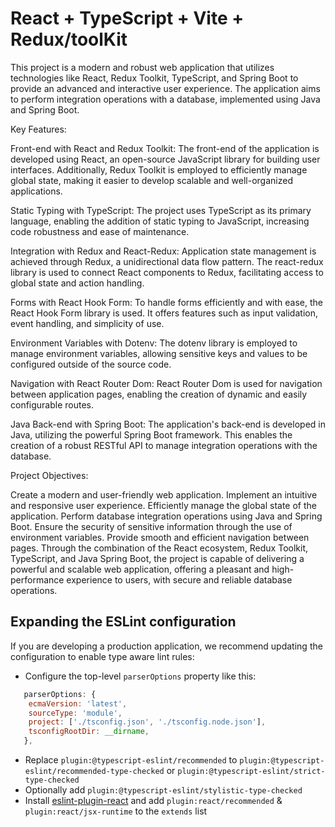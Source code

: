# React + TypeScript + Vite + Redux/toolKit

This project is a modern and robust web application that utilizes technologies like React, Redux Toolkit, TypeScript, and Spring Boot to provide an advanced and interactive user experience. The application aims to perform integration operations with a database, implemented using Java and Spring Boot.

Key Features:

Front-end with React and Redux Toolkit: The front-end of the application is developed using React, an open-source JavaScript library for building user interfaces. Additionally, Redux Toolkit is employed to efficiently manage global state, making it easier to develop scalable and well-organized applications.

Static Typing with TypeScript: The project uses TypeScript as its primary language, enabling the addition of static typing to JavaScript, increasing code robustness and ease of maintenance.

Integration with Redux and React-Redux: Application state management is achieved through Redux, a unidirectional data flow pattern. The react-redux library is used to connect React components to Redux, facilitating access to global state and action handling.

Forms with React Hook Form: To handle forms efficiently and with ease, the React Hook Form library is used. It offers features such as input validation, event handling, and simplicity of use.

Environment Variables with Dotenv: The dotenv library is employed to manage environment variables, allowing sensitive keys and values to be configured outside of the source code.

Navigation with React Router Dom: React Router Dom is used for navigation between application pages, enabling the creation of dynamic and easily configurable routes.

Java Back-end with Spring Boot: The application's back-end is developed in Java, utilizing the powerful Spring Boot framework. This enables the creation of a robust RESTful API to manage integration operations with the database.

Project Objectives:

Create a modern and user-friendly web application.
Implement an intuitive and responsive user experience.
Efficiently manage the global state of the application.
Perform database integration operations using Java and Spring Boot.
Ensure the security of sensitive information through the use of environment variables.
Provide smooth and efficient navigation between pages.
Through the combination of the React ecosystem, Redux Toolkit, TypeScript, and Java Spring Boot, the project is capable of delivering a powerful and scalable web application, offering a pleasant and high-performance experience to users, with secure and reliable database operations.

## Expanding the ESLint configuration

If you are developing a production application, we recommend updating the configuration to enable type aware lint rules:

- Configure the top-level `parserOptions` property like this:

```js
   parserOptions: {
    ecmaVersion: 'latest',
    sourceType: 'module',
    project: ['./tsconfig.json', './tsconfig.node.json'],
    tsconfigRootDir: __dirname,
   },
```

- Replace `plugin:@typescript-eslint/recommended` to `plugin:@typescript-eslint/recommended-type-checked` or `plugin:@typescript-eslint/strict-type-checked`
- Optionally add `plugin:@typescript-eslint/stylistic-type-checked`
- Install [eslint-plugin-react](https://github.com/jsx-eslint/eslint-plugin-react) and add `plugin:react/recommended` & `plugin:react/jsx-runtime` to the `extends` list
